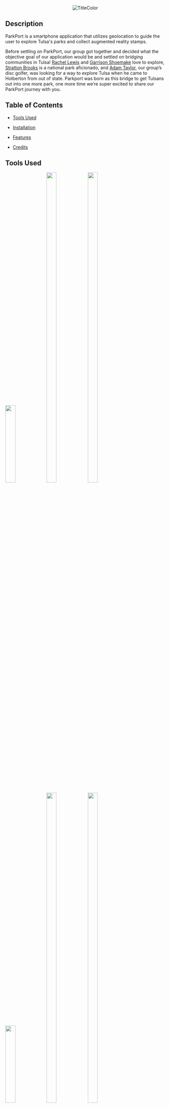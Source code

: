 <div align="center">

![TitleColor](https://github.com/tayloradam1999/ParkPort/blob/main/assets/images/titlecolor.png)

</div>

## Description

ParkPort is a smartphone application that utilizes geolocation to guide the user to explore Tulsa's parks and collect augmented reality stamps.

Before settling on ParkPort, our group got together and decided what the objective goal of our application would be and settled on bridging communities in Tulsa! [Rachel Lewis](https://github.com/RLewis11769) and [Garrison Shoemake](https://github.com/Garrison-Shoemake) love to explore, [Stratton Brooks](https://github.com/szbrooks2017) is a national park aficionado, and [Adam Taylor](https://github.com/tayloradam1999), our group’s disc golfer, was looking for a way to explore Tulsa when he came to Holberton from out of state. Parkport was born as this bridge to get Tulsans out into one more park, one more time we’re super excited to share our ParkPort journey with you.

##  Table of Contents

-  [Tools Used](#tools-used)

-  [Installation](#installation)

-  [Features](#features)

-  [Credits](#credits)


##  Tools Used

<img width="25%" height="25%" src="https://dart.dev/assets/shared/dart-logo-for-shares.png?2">
  
<img src="https://upload.wikimedia.org/wikipedia/commons/1/17/Google-flutter-logo.png" width="25%" height="50%">
  
<img src="https://firebase.google.com/downloads/brand-guidelines/PNG/logo-standard.png" width="25%" height="50%">

<img src="https://freepngimg.com/download/google/66964-google-platform-maps-suite-logo-cloud.png" width="25%">

<img src="https://storage.googleapis.com/gweb-uniblog-publish-prod/images/logo_ARCore_lockup_Horizontal.max-1000x1000.png" width="25%" height="50%">

<img src="https://logos-world.net/wp-content/uploads/2021/02/Google-Cloud-Logo.png" width="25%" height="50%">


## Installation

### System Requirements
- **Operating Systems:** Windows 10 or later (64-bit), x86-64 based.
-   **Disk Space**: 1.64 GB (does not include disk space for IDE/tools).
- **Tools**: Flutter depends on these tools being available in your environment.
   -   [Windows PowerShell 5.0](https://docs.microsoft.com/en-us/powershell/scripting/install/installing-windows-powershell)  or newer (this is pre-installed with Windows 10)
   - [Git for Windows](https://git-scm.com/download/win) 2.x, with the **Use Git from the Windows Command Prompt** option.
 -  If Git for Windows is already installed, make sure you can run  `git`  commands from the command prompt or PowerShell.

### Get the Flutter SDK
- Download the following installation bundle to get the latest stable release of the [Flutter SDK](https://storage.googleapis.com/flutter_infra_release/releases/stable/windows/flutter_windows_3.0.2-stable.zip)
  - For other release channels, and older builds, see the [SDK releases](https://docs.flutter.dev/development/tools/sdk/releases) page.
-  Extract the zip file and place the contained  `flutter`  in the desired installation location for the Flutter SDK (for example,  `C:\src\flutter`).

If you don’t want to install a fixed version of the installation bundle, you can skip steps 1 and 2. Instead, get the source code from the [Flutter repo](https://github.com/flutter/flutter) on GitHub, and change branches or tags as needed. For example:

```
C:\src>git clone https://github.com/flutter/flutter.git -b stable
```
You are now ready to run Flutter commands in the Flutter Console.

### Update your path
If you wish to run Flutter commands in the regular Windows console, take these steps to add Flutter to the `PATH` environment variable:

-   From the Start search bar, enter ‘env’ and select  **Edit environment variables for your account**.
-   Under  **User variables**  check if there is an entry called  **Path**:
    -   If the entry exists, append the full path to  `flutter\bin`  using  `;`  as a separator from existing values.
    -   If the entry doesn’t exist, create a new user variable named  `Path`  with the full path to  `flutter\bin`  as its value.

You have to close and reopen any existing console windows for these changes to take effect.

### Run flutter doctor
From a console window that has the Flutter directory in the path (see above), run the following command to see if there are any platform dependencies you need to complete the setup:

```
C:\src\flutter>flutter doctor
```

This command checks your environment and displays a report of the status of your Flutter installation. Check the output carefully for other software you might need to install or further tasks to perform (shown in **bold** text).

For example:
[-] Android toolchain - develop for Android devices
    • Android SDK at D:\Android\sdk
    **✗ Android SDK is missing command line tools; download from https://goo.gl/XxQghQ**
    • Try re-installing or updating your Android SDK,
      visit https://docs.flutter.dev/setup/#android-setup for detailed instructions.

The following sections describe how to perform these tasks and finish the setup process. Once you have installed any missing dependencies, you can run the `flutter doctor` command again to verify that you’ve set everything up correctly.

### Set up your Android device
To prepare to run and test your Flutter app on an Android device, you need an Android device running Android 4.1 (API level 16) or higher.
1.  Enable  **Developer options**  and  **USB debugging**  on your device. Detailed instructions are available in the  [Android documentation](https://developer.android.com/studio/debug/dev-options).
2.  Windows-only: Install the  [Google USB Driver](https://developer.android.com/studio/run/win-usb).
3.  Using a USB cable, plug your phone into your computer. If prompted on your device, authorize your computer to access your device.
4.  In the terminal, run the  `flutter devices`  command to verify that Flutter recognizes your connected Android device. By default, Flutter uses the version of the Android SDK where your  `adb`  tool is based. If you want Flutter to use a different installation of the Android SDK, you must set the  `ANDROID_SDK_ROOT`  environment variable to that installation directory.

### Agree to Android Licenses

Before you can use Flutter, you must agree to the licenses of the Android SDK platform. This step should be done after you have installed the tools listed above.

1.  Make sure that you have a version of Java 8 installed and that your  `JAVA_HOME`  environment variable is set to the JDK’s folder.
    
    Android Studio versions 2.2 and higher come with a JDK, so this should already be done.
    
2.  Open an elevated console window and run the following command to begin signing licenses.
    
    ```
    $ flutter doctor --android-licenses
    ```
    
3.  Review the terms of each license carefully before agreeing to them.
4.  Once you are done agreeing with licenses, run  `flutter doctor`  again to confirm that you are ready to use Flutter.


### Windows setup

For Windows desktop development, you need the following in addition to the Flutter SDK:

-   [Visual Studio 2022](https://visualstudio.microsoft.com/downloads/)  When installing Visual Studio you need the “Desktop development with C++” workload installed for building windows, including all of its default components.

### Clone repository
Run the following command inside of your terminal:

```
git clone https://github.com/tayloradam1999/ParkPort.git
```

### Change directories
Run the following command to change to your new ParkPort directory:

```
cd .\ParkPort\
```

### Install dependencies
Run the following code to install ParkPort's dependencies:
```
flutter pub get
```

### Build to your Android device
With your plugged in Android device being the selected platform to build the application on in VSCode, run the following command to have your very own ParkPort application!
```
flutter run
```

## Features

### User Authentication through Firebase
![Login](https://github.com/tayloradam1999/ParkPort/blob/main/assets/screenshots/Login.png)

### Geolocation
![Geolocation](https://github.com/tayloradam1999/ParkPort/blob/main/assets/screenshots/Profile.png)

### Profile Page
![Profile](https://github.com/tayloradam1999/ParkPort/blob/main/assets/screenshots/Profile.png)

### Passport Page
![Passport](https://github.com/tayloradam1999/ParkPort/blob/main/assets/screenshots/Passport.png)

### Notifications
![Notifications](https://github.com/tayloradam1999/ParkPort/blob/main/assets/screenshots/Notifications.png)

### Friends List
![Friends](https://github.com/tayloradam1999/ParkPort/blob/main/assets/screenshots/FriendsList.png)

### Leaderboards
![Leaderboards](https://github.com/tayloradam1999/ParkPort/blob/main/assets/screenshots/Notifications.png)

### Park Details Carousel
![Park Details](https://github.com/tayloradam1999/ParkPort/blob/main/assets/screenshots/ParkDetails.png)

### Settings Page
![Settings](https://github.com/tayloradam1999/ParkPort/blob/main/assets/screenshots/Settings.png)

## Credits
**Front-End Engineer**: Adam Taylor ([LinkedIn](https://www.linkedin.com/in/tayloradam1999/))  
  
**Back-End Engineer**: Rachel Lewis ([LinkedIn](https://www.linkedin.com/in/rachelarlewis/))  
  
**Project Manager + Mapping Engineer**: Garrison Shoemake ([LinkedIn](https://www.linkedin.com/in/garrison-shoemake/))  
  
**XR Engineer**: Stratton Brooks ([LinkedIn](https://www.linkedin.com/in/stratton-brooks/))